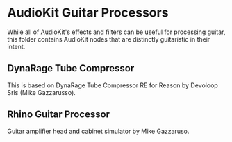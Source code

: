 # AudioKit Guitar Processors

While all of AudioKit's effects and filters can be useful for processing guitar,
this folder contains AudioKit nodes that are distinctly guitaristic in their intent.

## DynaRage Tube Compressor 

This is based on DynaRage Tube Compressor RE for Reason by Devoloop Srls (Mike Gazzarusso).

## Rhino Guitar Processor

Guitar amplifier head and cabinet simulator by Mike Gazzaruso.